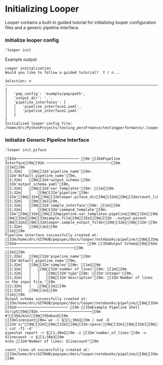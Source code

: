 # Initializing Looper

Looper contains a built-in guided tutorial for initializing looper configuration files and a generic pipeline interface.


### Initialize looper config


```python
!looper init
```

Example output:

```
Looper initialization 
Would you like to follow a guided tutorial?  Y / n...

Selection: n
───────────────────────────────────────────────────────────────────────────────────────────────────────
{
│   'pep_config': 'example/pep/path',
│   'output_dir': '.',
│   'pipeline_interfaces': [
│   │   'pipeline_interface1.yaml',
│   │   'pipeline_interface2.yaml'
│   ]
}
Initialized looper config file: /home/drc/PythonProjects/testing_perofrmance/testingperformance/.looper.yaml

```


### Initialize Generic Pipeline Interface


```python
!looper init_piface
```

    [92m───────────────────────────── [0m [35mPipeline Interface[0m[92m ──────────────────────────────[0m
    [1m{[0m
    [2;32m│   [0m[32m'pipeline_name'[0m: [32m'default_pipeline_name'[0m,
    [2;32m│   [0m[32m'output_schema'[0m: [32m'output_schema.yaml'[0m,
    [2;32m│   [0m[32m'var_templates'[0m: [1m{[0m
    [2;32m│   │   [0m[32m'pipeline'[0m: [32m'[0m[32m{[0m[32mlooper.piface_dir[0m[32m}[0m[32m/count_lines.sh'[0m
    [2;32m│   [0m[1m}[0m,
    [2;32m│   [0m[32m'sample_interface'[0m: [1m{[0m
    [2;32m│   │   [0m[32m'command_template'[0m: [32m'[0m[32m{[0m[32mpipeline.var_templates.pipeline[0m[32m}[0m[32m [0m[32m{[0m[32msample.file[0m[32m}[0m[32m --output-parent [0m[32m{[0m[32mlooper.sample_output_folder[0m[32m}[0m[32m'[0m
    [2;32m│   [0m[1m}[0m
    [1m}[0m
    Pipeline interface successfully created at: 
    [33m/home/drc/GITHUB/pepspec/docs/looper/notebooks/pipeline/[0m[33mpipeline_interface.yaml[0m
    [92m──────────────────────────────── [0m [35mOutput Schema[0m[92m ────────────────────────────────[0m
    [1m{[0m
    [2;32m│   [0m[32m'pipeline_name'[0m: [32m'default_pipeline_name'[0m,
    [2;32m│   [0m[32m'samples'[0m: [1m{[0m
    [2;32m│   │   [0m[32m'number_of_lines'[0m: [1m{[0m
    [2;32m│   │   │   [0m[32m'type'[0m: [32m'integer'[0m,
    [2;32m│   │   │   [0m[32m'description'[0m: [32m'Number of lines in the input file.'[0m
    [2;32m│   │   [0m[1m}[0m
    [2;32m│   [0m[1m}[0m
    [1m}[0m
    Output schema successfully created at: 
    [33m/home/drc/GITHUB/pepspec/docs/looper/notebooks/pipeline/[0m[33moutput_schema.yaml[0m
    [92m──────────────────────── [0m [35mExample Pipeline Shell Script[0m[92m ────────────────────────[0m
    #![35m/bin/[0m[95mbash[0m
    [33mlinecount[0m=`wc -l $[1;36m1[0m | sed -E [32m's/^[0m[32m[[0m[32m[[0m[32m:space:[0m[32m][0m[32m][0m[32m+//'[0m | cut -f1 -d' '`
    pipestat report -r $[1;36m2[0m -i [32m'number_of_lines'[0m -v $linecount -c $[1;36m3[0m
    echo [32m"Number of lines: $linecount"[0m
        
    count_lines.sh successfully created at: 
    [33m/home/drc/GITHUB/pepspec/docs/looper/notebooks/pipeline/[0m[33mcount_lines.sh[0m
    [0m


```python

```
